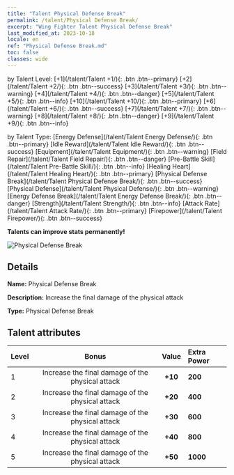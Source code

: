 ```yaml
---
title: "Talent Physical Defense Break"
permalink: /talent/Physical Defense Break/
excerpt: "Wing Fighter Talent Physical Defense Break"
last_modified_at: 2023-10-18
locale: en
ref: "Physical Defense Break.md"
toc: false
classes: wide
---
```




  by Talent Level:  [+1](/talent/Talent +1/){: .btn .btn--primary}   [+2](/talent/Talent +2/){: .btn .btn--success}   [+3](/talent/Talent +3/){: .btn .btn--warning}   [+4](/talent/Talent +4/){: .btn .btn--danger}   [+5](/talent/Talent +5/){: .btn .btn--info}   [+10](/talent/Talent +10/){: .btn .btn--primary}   [+6](/talent/Talent +6/){: .btn .btn--success}   [+7](/talent/Talent +7/){: .btn .btn--warning}   [+8](/talent/Talent +8/){: .btn .btn--danger}   [+9](/talent/Talent +9/){: .btn .btn--info} 

  by Talent Type:  [Energy Defense](/talent/Talent Energy Defense/){: .btn .btn--primary}   [Idle Reward](/talent/Talent Idle Reward/){: .btn .btn--success}   [Equipment](/talent/Talent Equipment/){: .btn .btn--warning}   [Field Repair](/talent/Talent Field Repair/){: .btn .btn--danger}   [Pre-Battle Skill](/talent/Talent Pre-Battle Skill/){: .btn .btn--info}   [Healing Heart](/talent/Talent Healing Heart/){: .btn .btn--primary}   [Physical Defense Break](/talent/Talent Physical Defense Break/){: .btn .btn--success}   [Physical Defense](/talent/Talent Physical Defense/){: .btn .btn--warning}   [Energy Defense Break](/talent/Talent Energy Defense Break/){: .btn .btn--danger}   [Strength](/talent/Talent Strength/){: .btn .btn--info}   [Attack Rate](/talent/Talent Attack Rate/){: .btn .btn--primary}   [Firepower](/talent/Talent Firepower/){: .btn .btn--success} 

  **Talents can improve stats permanently!**

 ![Physical Defense Break](/images/talent/Talent_9.png)

## Details

 **Name:** Physical Defense Break 

 **Description:** Increase the final damage of the physical attack 

 **Type:** Physical Defense Break 

## Talent attributes

  |  Level |     Bonus     |   Value   | Extra Power |
  |:-------|:-------------:|:---------:|:---------|
  | 1  | Increase the final damage of the physical attack  | **+10**  | **200** |
  | 2  | Increase the final damage of the physical attack  | **+20**  | **400** |
  | 3  | Increase the final damage of the physical attack  | **+30**  | **600** |
  | 4  | Increase the final damage of the physical attack  | **+40**  | **800** |
  | 5  | Increase the final damage of the physical attack  | **+50**  | **1000** |

